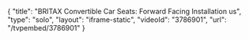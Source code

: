 {
    "title": "BRITAX Convertible Car Seats: Forward Facing Installation us",
    "type": "solo",
    "layout": "iframe-static",
    "videoId": "3786901",
    "url": "\/tvpembed\/3786901"
}
